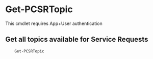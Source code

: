# Get-PCSRTopic #

This cmdlet requires App+User authentication

## Get all topics available for Service Requests ##

```powershell
    Get-PCSRTopic
```
